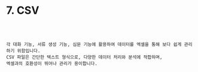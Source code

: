 

# 7. CSV


<br>



<pre>
<code>
각 대화 기능, 서류 생성 기능, 심문 기능에 활용하여 데이터를 엑셀을 통해 보다 쉽게 관리하기 위함입니다. 
CSV 파일은 간단한 텍스트 형식으로, 다양한 데이터 처리와 분석에 적합하며, 
엑셀과의 호환성이 뛰어나 관리가 용이합니다.
</code>
</pre>
